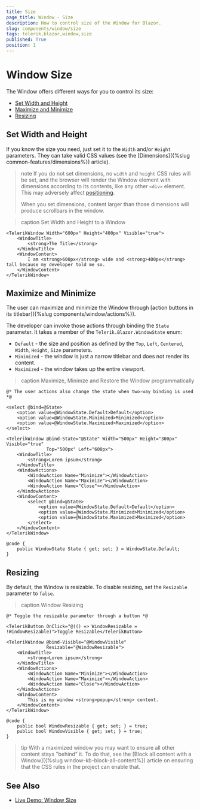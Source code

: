 ```yaml
---
title: Size
page_title: Window - Size
description: How to control size of the Window for Blazor.
slug: components/window/size
tags: telerik,blazor,window,size
published: True
position: 1
---
```


# Window Size

The Window offers different ways for you to control its size:

* [Set Width and Height](#set-width-and-height)
* [Maximize and Minimize](#maximize-and-minimize)
* [Resizing](#resizing)


## Set Width and Height

If you know the size you need, just set it to the `Width` and/or `Height` parameters. They can take valid CSS values (see the [Dimensions]({%slug common-features/dimensions%}) article).

>note If you do not set dimensions, no `width` and `height` CSS rules will be set, and the browser will render the Window element with dimensions according to its contents, like any other `<div>` element. This may adversely affect [positioning](position).
>
> When you set dimensions, content larger than those dimensions will produce scrollbars in the window.

>caption Set Width and Height to a Window

````CSHTML
<TelerikWindow Width="600px" Height="400px" Visible="true">
	<WindowTitle>
		<strong>The Title</strong>
	</WindowTitle>
	<WindowContent>
		I am <strong>600px</strong> wide and <strong>400px</strong> tall because my developer told me so.
	</WindowContent>
</TelerikWindow>
````

## Maximize and Minimize

The user can maximize and minimize the Window through [action buttons in its titlebar]({%slug components/window/actions%}).

The developer can invoke those actions through binding the `State` parameter. It takes a member of the `Telerik.Blazor.WindowState` enum:
* `Default` - the size and position as defined by the `Top`, `Left`, `Centered`, `Width`, `Height`, `Size` parameters.
* `Minimized` - the window is just a narrow titlebar and does not render its content.
* `Maximized` - the window takes up the entire viewport.

>caption Maximize, Minimze and Restore the Window programmatically

````CSHTML
@* The user actions also change the state when two-way binding is used *@

<select @bind=@State>
    <option value=@WindowState.Default>Default</option>
    <option value=@WindowState.Minimized>Minimized</option>
    <option value=@WindowState.Maximized>Maximized</option>
</select>

<TelerikWindow @bind-State="@State" Width="500px" Height="300px" Visible="true"
               Top="500px" Left="600px">
    <WindowTitle>
        <strong>Lorem ipsum</strong>
    </WindowTitle>
    <WindowActions>
        <WindowAction Name="Minimize"></WindowAction>
        <WindowAction Name="Maximize"></WindowAction>
        <WindowAction Name="Close"></WindowAction>
    </WindowActions>
    <WindowContent>
        <select @bind=@State>
            <option value=@WindowState.Default>Default</option>
            <option value=@WindowState.Minimized>Minimized</option>
            <option value=@WindowState.Maximized>Maximized</option>
        </select>
    </WindowContent>
</TelerikWindow>

@code {
    public WindowState State { get; set; } = WindowState.Default;
}
````

## Resizing

By default, the Window is resizable. To disable resizing, set the `Resizable` parameter to `false`.

>caption Window Resizing

````CSHTML
@* Toggle the resizable parameter through a button *@

<TelerikButton OnClick="@(() => WindowResizable = !WindowResizable)">Toggle Resizable</TelerikButton>

<TelerikWindow @bind-Visible="@WindowVisible"
               Resizable="@WindowResizable">
    <WindowTitle>
        <strong>Lorem ipsum</strong>
    </WindowTitle>
    <WindowActions>
        <WindowAction Name="Minimize"></WindowAction>
        <WindowAction Name="Maximize"></WindowAction>
        <WindowAction Name="Close"></WindowAction>
    </WindowActions>
    <WindowContent>
        This is my window <strong>popup</strong> content.
    </WindowContent>
</TelerikWindow>

@code {
    public bool WindowResizable { get; set; } = true;
    public bool WindowVisible { get; set; } = true;
}
````

>tip With a maximized window you may want to ensure all other content stays "behind" it. To do that, see the [Block all content with a Window]({%slug window-kb-block-all-content%}) article on ensuring that the CSS rules in the project can enable that.

## See Also

* [Live Demo: Window Size](https://demos.telerik.com/blazor-ui/window/dimensions)
